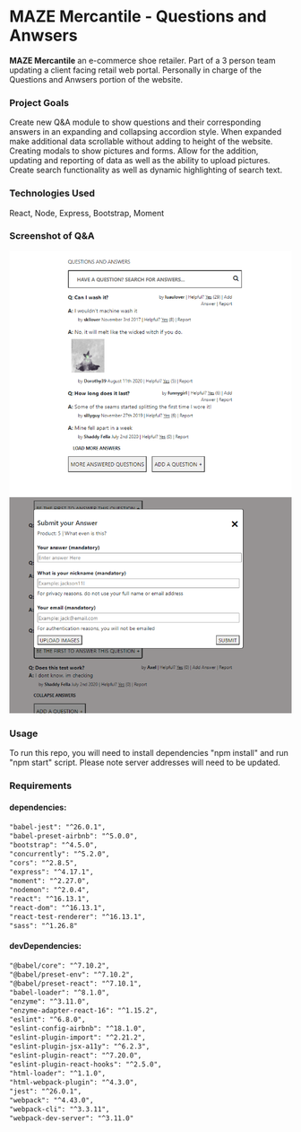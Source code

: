 
# MAZE Mercantile - Questions and Anwsers

**MAZE Mercantile** an e-commerce shoe retailer.
Part of a 3 person team updating a client facing retail web portal.
Personally in charge of the Questions and Anwsers portion of the website.

### Project Goals
Create new Q&A module to show questions and their corresponding answers in an expanding and collapsing accordion style.
When expanded make additional data scrollable without adding to height of the website. Creating modals to show pictures and forms. Allow for the addition, updating and reporting of data as well as the ability to upload pictures. Create search functionality as well as dynamic highlighting of search text.


### Technologies Used
React, Node, Express, Bootstrap, Moment

### Screenshot of Q&A
![QnA1](/QnA1.png)
![QnA2](/QnA2.png)

### Usage
To run this repo, you will need to install dependencies "npm install" and run "npm start" script.
Please note server addresses will need to be updated.

### Requirements
#### dependencies:
    "babel-jest": "^26.0.1",
    "babel-preset-airbnb": "^5.0.0",
    "bootstrap": "^4.5.0",
    "concurrently": "^5.2.0",
    "cors": "^2.8.5",
    "express": "^4.17.1",
    "moment": "^2.27.0",
    "nodemon": "^2.0.4",
    "react": "^16.13.1",
    "react-dom": "^16.13.1",
    "react-test-renderer": "^16.13.1",
    "sass": "^1.26.8"

 #### devDependencies:
    "@babel/core": "^7.10.2",
    "@babel/preset-env": "^7.10.2",
    "@babel/preset-react": "^7.10.1",
    "babel-loader": "^8.1.0",
    "enzyme": "^3.11.0",
    "enzyme-adapter-react-16": "^1.15.2",
    "eslint": "^6.8.0",
    "eslint-config-airbnb": "^18.1.0",
    "eslint-plugin-import": "^2.21.2",
    "eslint-plugin-jsx-a11y": "^6.2.3",
    "eslint-plugin-react": "^7.20.0",
    "eslint-plugin-react-hooks": "^2.5.0",
    "html-loader": "^1.1.0",
    "html-webpack-plugin": "^4.3.0",
    "jest": "^26.0.1",
    "webpack": "^4.43.0",
    "webpack-cli": "^3.3.11",
    "webpack-dev-server": "^3.11.0"